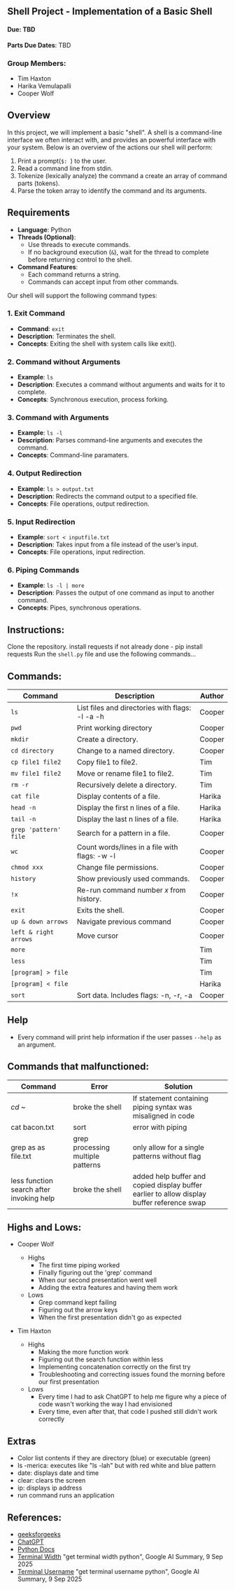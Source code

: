 ## Shell Project - Implementation of a Basic Shell

#### Due: TBD

**Parts Due Dates**: TBD

### Group Members:
- Tim Haxton
- Harika Vemulapalli
- Cooper Wolf

## Overview

In this project, we will implement a basic "shell". A shell is a command-line interface we often interact with, and provides an powerful interface with your system. Below is an overview of the actions our shell will perform:

1. Print a prompt(`$: `) to the user.
2. Read a command line from stdin.
3. Tokenize (lexically analyze) the command a create an array of command parts (tokens).
4. Parse the token array to identify the command and its arguments.

## Requirements

- **Language**: Python
- **Threads (Optional)**:
    - Use threads to execute commands.
    - If no background execution (`&`), wait for the thread to complete before returning control to the shell.
- **Command Features**:
    - Each command returns a string.
    - Commands can accept input from other commands.

Our shell will support the following command types:

### 1. **Exit Command**

- **Command**: `exit`
- **Description**: Terminates the shell.
- **Concepts**: Exiting the shell with system calls like exit().

### 2. **Command without Arguments**

- **Example**: `ls`
- **Description**: Executes a command without arguments and waits for it to complete.
- **Concepts**: Synchronous execution, process forking.

### 3. **Command with Arguments**

- **Example**: `ls -l`
- **Description**: Parses command-line arguments and executes the command.
- **Concepts**: Command-line paramaters.

### 4. **Output Redirection**

- **Example**: `ls > output.txt`
- **Description**: Redirects the command output to a specified file.
- **Concepts**: File operations, output redirection.

### 5. **Input Redirection**

- **Example**: `sort < inputfile.txt`
- **Description**: Takes input from a file instead of the user’s input.
- **Concepts**: File operations, input redirection.

### 6. **Piping Commands**

- **Example**: `ls -l | more`
- **Description**: Passes the output of one command as input to another command.
- **Concepts**: Pipes, synchronous operations.

## Instructions:
Clone the repository.
install requests if not already done
    - pip install requests
Run the `shell.py` file and use the following commands...

## Commands:
| Command               | Description                                         | Author   |
|-----------------------|-----------------------------------------------------|----------|
| `ls`                  | List files and directories with flags: -l -a -h     | Cooper   |
| `pwd`                 | Print working directory                             | Cooper   |
| `mkdir`               | Create a directory.                                 | Cooper   |
| `cd directory`        | Change to a named directory.                        | Cooper   |
| `cp file1 file2`      | Copy file1 to file2.                                | Tim      |
| `mv file1 file2`      | Move or rename file1 to file2.                      | Tim      |
| `rm -r`               | Recursively delete a directory.                     | Tim      |
| `cat file`            | Display contents of a file.                         | Harika   |
| `head -n`             | Display the first n lines of a file.                | Harika   |
| `tail -n`             | Display the last n lines of a file.                 | Harika   |
| `grep 'pattern' file` | Search for a pattern in a file.                     | Cooper   |
| `wc`                  | Count words/lines in a file with flags: -w -l       | Cooper   |
| `chmod xxx`           | Change file permissions.                            | Cooper   |
| `history`             | Show previously used commands.                      | Cooper   |
| `!x`                  | Re-run command number *x* from history.             | Cooper   |
| `exit`                | Exits the shell.                                    | Cooper   |
| `up & down arrows`    | Navigate previous command                           | Cooper   |
| `left & right arrows` | Move cursor                                         | Cooper   |
| `more`                |                                                     | Tim      |
| `less`                |                                                     | Tim      |
| `[program] > file`    |                                                     | Tim      |
| `[program] < file`    |                                                     | Harika   |
| `sort`                | Sort data. Includes flags: -n, -r, -a               | Cooper   |

## Help

- Every command will print help information if the user passes `--help` as an argument.

## Commands that malfunctioned:
|      Command         |        Error           |                         Solution                              |
|----------------------|------------------------|---------------------------------------------------------------|
| _cd ~_               |   broke the shell      | If statement containing piping syntax was misaligned in code  |
| cat bacon.txt | sort |   error with piping    | "                                                           " |
| grep as as file.txt  |   grep processing multiple patterns |   only allow for a single patterns without flag  |
| less function search after invoking help | broke the shell | added help buffer and copied display buffer earlier to allow display buffer reference swap | 


## Highs and Lows:
- Cooper Wolf
  - Highs
    - The first time piping worked
    - Finally figuring out the 'grep' command
    - When our second presentation went well
    - Adding the extra features and having them work
  - Lows
    - Grep command kept failing
    - Figuring out the arrow keys
    - When the first presentation didn't go as expected

- Tim Haxton
  - Highs
    - Making the more function work
    - Figuring out the search function within less
    - Implementing concatenation correctly on the first try
    - Troubleshooting and correcting issues found the morning before our first presentation
  - Lows
    - Every time I had to ask ChatGPT to help me figure why a piece of code wasn't working the way I had envisioned
    - Every time, even after that, that code I pushed still didn't work correctly

## Extras
- Color list contents if they are directory (blue) or executable (green)
- ls -merica: executes like "ls -lah" but with red white and blue pattern
- date: displays date and time
- clear: clears the screen
- ip: displays ip address
- run command runs an application

## References:
- [geeksforgeeks](https://www.geeksforgeeks.org/python/executing-shell-commands-with-python/)
- [ChatGPT](https://chatgpt.com/)
- [Python Docs](https://docs.python.org/3/library/os.html)
- [Terminal Width](https://www.google.com/search?q=get+terminal+width+python&rlz=1C1VDKB_enUS1178US1178&oq=get+terminal+w&gs_lcrp=EgZjaHJvbWUqBwgAEAAYgAQyBwgAEAAYgAQyBggBEEUYOTINCAIQABjwBRieBhjIBjIHCAMQABiABDIHCAQQABiABDIICAUQABgWGB4yCAgGEAAYFhgeMggIBxAAGBYYHjIICAgQABgWGB4yCAgJEAAYFhgeqAIHsAIB8QVQ2yUT5i1rPPEFUNslE-Ytazw&sourceid=chrome&ie=UTF-8&safe=active&ssui=on) "get terminal width python", Google AI Summary, 9 Sep 2025
- [Terminal Username](https://www.google.com/search?q=get+terminal+username+python&sca_esv=e7bf22627bcd1c5c&rlz=1C1VDKB_enUS1178US1178&ei=REvAaIzVNv21qtsPwYnX4Q0&ved=0ahUKEwiMh5DkgsyPAxX9mmoFHcHENdwQ4dUDCBI&uact=5&oq=get+terminal+username+python&gs_lp=Egxnd3Mtd2l6LXNlcnAiHGdldCB0ZXJtaW5hbCB1c2VybmFtZSBweXRob24yBRAhGKABMgUQIRigATIFECEYoAEyBRAhGKABMgUQIRigATIFECEYnwUyBRAhGJ8FMgUQIRifBTIFECEYnwUyBRAhGJ8FSMwLUCNY9AlwAXgBkAEAmAFroAH6BKoBAzYuMbgBA8gBAPgBAZgCCKACkQXCAgoQABiwAxjWBBhHwgIGEAAYFhgewgIIEAAYgAQYogTCAgUQIRirApgDAIgGAZAGCJIHAzcuMaAH0SyyBwM2LjG4B40FwgcFMC43LjHIBw8&sclient=gws-wiz-serp&safe=active&ssui=on) "get terminal username python", Google AI Summary, 9 Sep 2025
